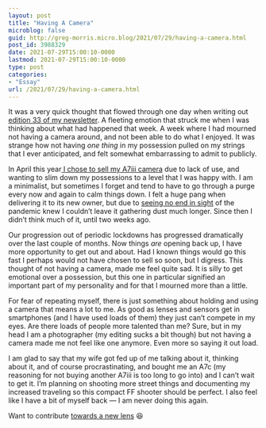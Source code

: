 ```yaml
---
layout: post
title: "Having A Camera"
microblog: false
guid: http://greg-morris.micro.blog/2021/07/29/having-a-camera.html
post_id: 3988329
date: 2021-07-29T15:00:10-0000
lastmod: 2021-07-29T15:00:10-0000
type: post
categories:
- "Essay"
url: /2021/07/29/having-a-camera.html
---
```

<p>It was a very quick thought that flowed through one day when writing out <a href="https://email.gr36.com/archive/greg-thinks-things-33/">edition 33 of my newsletter</a>. A fleeting emotion that struck me when I was thinking about what had happened that week. A week where I had mourned not having a camera around, and not been able to do what I enjoyed. It was strange how not having <em>one thing</em> in my possession pulled on my strings that I ever anticipated, and felt somewhat embarrassing to admit to publicly.</p><p>In April this year<a href="/2021/04/19/i-feel-like.html"> I chose to sell my A7iii camera</a> due to lack of use, and wanting to slim down my possessions to a level that I was happy with. I am a minimalist, but sometimes I forget and tend to have to go through a purge every now and again to calm things down. I felt a huge pang when delivering it to its new owner, but due to <a href="/2021/03/26/saying-goodbye-to.html">seeing no end in sight</a> of the pandemic knew I couldn’t leave it gathering dust much longer. Since then I didn’t think much of it, until two weeks ago.</p><p>Our progression out of periodic lockdowns has progressed dramatically over the last couple of months. Now things <em>are</em> opening back up, I have more opportunity to get out and about. Had I known things would go this fast I perhaps would not have chosen to sell so soon, but I digress. This thought of not having a camera, made me feel quite sad. It is silly to get emotional over a possession, but this one in particular signified an important part of my personality and for that I mourned more than a little.</p><p>For fear of repeating myself, there is just something about holding and using a camera that means a lot to me. As good as lenses and sensors get in smartphones (and I have used loads of them) they just can’t compete in my eyes. Are there loads of people more talented than me? Sure, but in my head I am a photographer (my editing sucks a bit though) but not having a camera made me not feel like one anymore. Even more so saying it out load.</p><p>I am glad to say that my wife got fed up of me talking about it, thinking about it, and of course procrastinating, and bought me an A7c (my reasoning for not buying another A7iii is too long to go into) and I can’t wait to get it. I’m planning on shooting more street things and documenting my increased traveling so this compact FF shooter should be perfect. I also feel like I have a bit of myself back — I am never doing this again.</p><p>Want to contribute <a href="https://www.wexphotovideo.com/sigma-100-400mm-f5-6-3-contemporary-dg-dn-os-lens-sony-e-fit-1743467">towards a new lens</a> 😆</p>
